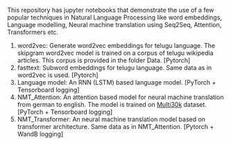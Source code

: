 This repository has jupyter notebooks  that demonstrate the use of a few popular techniques in Natural Language Processing like word embeddings, Language modelling, Neural machine translation using Seq2Seq, Attention, Transformers etc.

1) word2vec: Generate word2vec embeddings for telugu language. The skipgram word2vec model is trained on a corpus of telugu wikipedia articles. This corpus is provided in the folder Data. [Pytorch]
2) fasttext: Subword embeddings for telugu language. Same data as in word2vec is used. [Pytorch]
3) Language model: An RNN (LSTM) based language model. [PyTorch + Tensorboard logging]
4) NMT_Attention: An attention based model for neural machine translation from german to english. The model is trained on [Multi30k](https://pytorch.org/text/stable/datasets.html#torchtext.datasets.Multi30k) dataset. [PyTorch + Tensorboard logging]
5) NMT_Transformer: An neural machine translation model based on transformer architecture. Same data as in NMT_Attention. [Pytorch + WandB logging]

